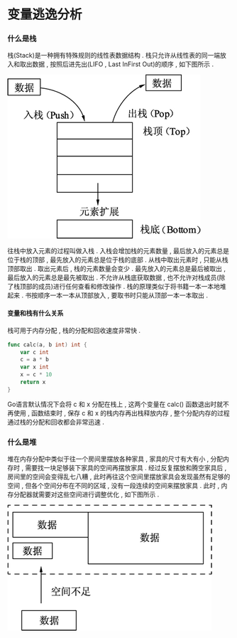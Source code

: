# 变量逃逸分析

### 什么是栈

栈\(Stack\)是一种拥有特殊规则的线性表数据结构 . 栈只允许从线性表的同一端放入和取出数据 , 按照后进先出\(LIFO , Last InFirst Out\)的顺序 , 如下图所示 .

![](/assets/stack.png)

往栈中放入元素的过程叫做入栈 . 入栈会增加栈的元素数量 , 最后放入的元素总是位于栈的顶部 , 最先放入的元素总是位于栈的底部 . 从栈中取出元素时 , 只能从栈顶部取出 . 取出元素后 , 栈的元素数量会变少 . 最先放入的元素总是最后被取出 , 最后放入的元素总是最先被取出 . 不允许从栈底获取数据 , 也不允许对栈成员\(除了栈顶部的成员\)进行任何查看和修改操作 . 栈的原理类似于将书籍一本一本地堆起来 . 书按顺序一本一本从顶部放入 , 要取书时只能从顶部一本一本取出 .

#### 变量和栈有什么关系

栈可用于内存分配 , 栈的分配和回收速度非常快 .

```go
func calc(a, b int) int {
    var c int
    c = a * b
    var x int
    x = c * 10
    return x
}
```

Go语言默认情况下会将 c 和 x 分配在栈上 , 这两个变量在 calc\(\) 函数退出时就不再使用 , 函数结束时 , 保存 c 和 x 的栈内存再出栈释放内存 , 整个分配内存的过程通过栈的分配和回收都会非常迅速 . 

### 什么是堆

堆在内存分配中类似于往一个房间里摆放各种家具 , 家具的尺寸有大有小 , 分配内存时 , 需要找一块足够装下家具的空间再摆放家具 . 经过反复摆放和腾空家具后 , 房间里的空间会变得乱七八糟 , 此时再往这个空间里摆放家具会发现虽然有足够的空间 , 但各个空间分布在不同的区域 , 没有一段连续的空间来摆放家具 . 此时 , 内存分配器就需要对这些空间进行调整优化 , 如下图所示 . 

![](/assets/heap.png)



